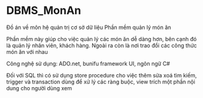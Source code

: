 # DBMS_MonAn
Đồ án về môn hệ quản trị cơ sở dữ liệu																							 		Phần mềm quản lý món ăn

Phần mềm này giúp cho việc quản lý các món ăn dễ dàng hơn, bên cạnh đó là quản lý nhân viên, khách hàng. Ngoài ra còn là nơi trao đổi các công thức món ăn với nhau

Công nghệ sử dụng: ADO.net, bunifu framework UI, ngôn ngữ C#

Đối với SQL thì có sử dụng store procedure cho việc thêm sửa xoá tìm kiếm, trigger và transaction dùng để xử lý các ràng buộc, view trích một phần nội dung cho người dùng xem
